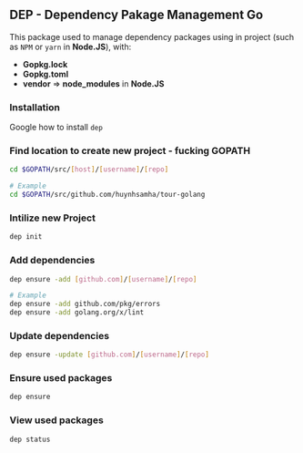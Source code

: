 ## DEP - Dependency Pakage Management Go

This package used to manage dependency packages using in project (such as `NPM` or `yarn` in **Node.JS**), with:
+ **Gopkg.lock**
+ **Gopkg.toml**
+ **vendor**  =>  **node_modules** in **Node.JS**

### Installation
Google how to install `dep`

### Find location to create new project - fucking GOPATH
```bash
cd $GOPATH/src/[host]/[username]/[repo]

# Example
cd $GOPATH/src/github.com/huynhsamha/tour-golang
```

### Intilize new Project

```bash
dep init
```

### Add dependencies

```bash
dep ensure -add [github.com]/[username]/[repo]

# Example
dep ensure -add github.com/pkg/errors
dep ensure -add golang.org/x/lint
```

### Update dependencies

```bash
dep ensure -update [github.com]/[username]/[repo]
```

### Ensure used packages

```bash
dep ensure
```

### View used packages
```bash
dep status
```
